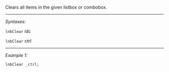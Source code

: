 Clears all items in the given listbox or combobox.


---
*Syntaxes:*

`lnbClear` idc

`lnbClear` ctrl

---
*Example 1:*

```sqf
lnbClear _ctrl;
```